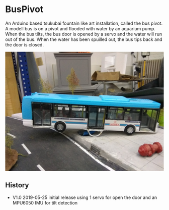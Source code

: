 # BusPivot
An Arduino based tsukubai fountain like art installation, called the bus pivot. A modell bus is on a pivot and flooded with water by an aquarium pump. When the bus tilts, the bus door is opened by a servo and the water will run out of the bus. When the water has been spuilled out, the bus tips back and the door is closed.

![BusPivot](Images/buspivot.jpg)


## History 

* V1.0 2019-05-25 initial release using 1 servo for open the door and an MPU6050 IMU for tilt detection 
